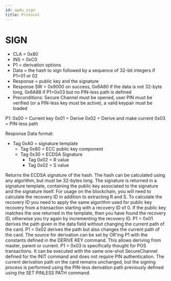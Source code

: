 ```yaml
---
id: apdu_sign
title: Protocol
---
```


# SIGN

* CLA = 0x80
* INS = 0xC0
* P1 = derivation options
* Data = the hash to sign followed by a sequence of 32-bit integers if P1=01 or 02
* Response = public key and the signature
* Response SW = 0x9000 on success, 0x6A80 if the data is not 32-byte long, 0x6A88 if P1=0x03 but no PIN-less path is defined
* Preconditions: Secure Channel must be opened, user PIN must be verified (or a PIN-less key must be active), a valid keypair must be loaded

P1:
0x00 = Current key
0x01 = Derive
0x02 = Derive and make current
0x03 = PIN-less path


Response Data format:
- Tag 0xA0 = signature template
  - Tag 0x80 = ECC public key component
  - Tag 0x30 = ECDSA Signature
    - Tag 0x02 = R value
    - Tag 0x02 = S value

Returns the ECDSA signature of the hash. The hash can be calculated using any algorithm, but must be 32-bytes long. The signature is returned in a signature template, containing the public key associated to the signature and the signature itself. For usage on the blockchain, you will need to calculate the recovery ID in addition to extracting R and S. To calculate the recovery ID you need to apply the same algorithm used for public key recovery from a transaction starting with a recovery ID of 0. If the public key matches the one returned in the template, then you have found the recovery ID, otherwise you try again by incrementing the recovery ID.
P1 = 0x01 derives the path given in the data field without changing the current path of the card. P1 = 0x02 derives the path but also changes the current path of the card. The source for derivation can be set by OR'ing P1 with the constants defined in the DERIVE KEY command. This allows deriving from master, parent or current.
P1 = 0x03 is specifically thought for POS transactions. It can be executed with the same one-shot SecureChannel defined for the INIT command and does not require PIN authentication. The current derivation path on the card remains unchanged, but the signing process is performed using the PIN-less derivation path previously defined using the SET PINLESS PATH command.
